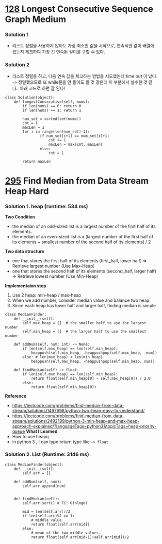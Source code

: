# [128](https://leetcode.com/problems/find-median-from-data-stream/)	Longest Consecutive Sequence	Graph	Medium
### Solution 1 
- 리스트 정렬을 사용하지 않아도 가장 최소인 값을 시작으로, 연속적인 값이 배열에 있는지 체크하여 가장 긴 연속된 길이를 구할 수 있다. 

### Solution 2
- 리스트 정렬을 하고, 다음 연속 값을 체크하는 방법을 시도했는데 time out 이 났다. -> 정렬했으므로 또 while문을 안 돌아도 될 것 같은데 이 부분에서 실수한 것 같다.. 아래 코드로 하면 잘 된다!
```
class Solution(object):
    def longestConsecutive(self, nums):
        if len(nums) == 0: return 0
        if len(nums) == 1: return 1

        num_set = sorted(set(nums))
        cnt = 1
        maxLen = 1
        for i in range(len(num_set)-1):
                if num_set[i+1] == num_set[i]+1:
                    cnt += 1
                    maxLen = max(cnt, maxLen)
                else:
                    cnt = 1

        return maxLen
```

# [295](https://leetcode.com/problems/find-median-from-data-stream/)	Find Median from Data Stream	Heap	Hard
### Solution 1. heap (runtime: 534 ms)
**Two Condition**
- the median of an odd-sized list is a largest number of the first half of its elements.
- the median of an even-sized list is a (largest number of the first half of its elements + smallest number of the second half of its elements) / 2

**Two data structure**
- one that stores the first half of its elements (first_half, lower half) => Retrieve largest number (Use Max-Heap)
- one that stores the second half of its elements (second_half, larger half) => Retrieve lowest number (Use Min-Heap)

**Implementaion step**
1. Use 2 heap: min-heap / max-heap
2. When we add number, consider median value and balance two heap
3. Since each heap has lower half and larger half, finding median is simple
``` 
class MedianFinder:
    def __init__(self):
        self.max_heap = []  # the smaller half to use the largest number
        self.min_heap = []  # the larger half to use the smallest number

    def addNum(self, num: int) -> None:
        if len(self.max_heap) == len(self.min_heap):
            heappush(self.min_heap, -heappushpop(self.max_heap, -num))
        else: # len(max_heap) < len(min_heap)
            heappush(self.max_heap, -heappushpop(self.min_heap, num))
        
    def findMedian(self) -> float:
        if len(self.max_heap) == len(self.min_heap):
            return float(self.min_heap[0] - self.max_heap[0]) / 2.0
        else:
            return float(self.min_heap[0])
 ```
 **Reference**
  - https://leetcode.com/problems/find-median-from-data-stream/solutions/1497698/python-two-heap-easy-to-understand/ 
  - https://leetcode.com/problems/find-median-from-data-stream/solutions/2492199/python-3-min-heap-and-max-heap-approach-explained/?languageTags=python3&topicTags=heap-priority-queue
  **What I Learned**
  - How to use heapq
  - In python 3 , I can type return type like `-> float`
  
### Solution 2. List (Runtime: 3146 ms)
```
class MedianFinder(object):
    def __init__(self):
        self.arr = []

    def addNum(self, num):
        self.arr.append(num)
        

    def findMedian(self):
        self.arr.sort() # TC: O(nlogn)

        mid = len(self.arr)//2
        if len(self.arr)%2 == 1:
            # middle value
            return float(self.arr[mid])
        else:
            # mean of the two middle values.
            return float(self.arr[mid-1]+self.arr[mid])/2
        
        
```
